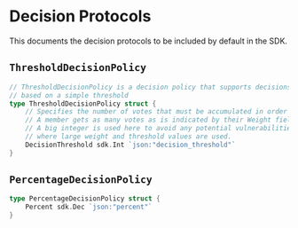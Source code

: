 # Decision Protocols

This documents the decision protocols to be included by default in the SDK.

## `ThresholdDecisionPolicy`

```go
// ThresholdDecisionPolicy is a decision policy that supports decisions
// based on a simple threshold
type ThresholdDecisionPolicy struct {
	// Specifies the number of votes that must be accumulated in order for a decision to be made by the group.
	// A member gets as many votes as is indicated by their Weight field.
	// A big integer is used here to avoid any potential vulnerabilities from overflow errors
	// where large weight and threshold values are used.
	DecisionThreshold sdk.Int `json:"decision_threshold"`
}
```

## `PercentageDecisionPolicy`

```go
type PercentageDecisionPolicy struct {
	Percent sdk.Dec `json:"percent"`
}
```